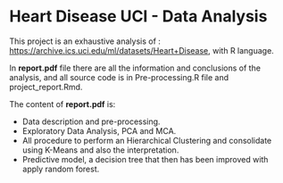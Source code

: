 # Heart Disease UCI - Data Analysis

This project is an exhaustive analysis of : https://archive.ics.uci.edu/ml/datasets/Heart+Disease, with R language.

In **report.pdf** file there are all the information and conclusions of the analysis, and all source code is in Pre-processing.R file and project_report.Rmd.

The content of **report.pdf** is:
  - Data description and pre-processing.
  - Exploratory Data Analysis, PCA and MCA.
  - All procedure to perform an Hierarchical Clustering and consolidate using K-Means and also the interpretation.
  - Predictive model, a decision tree that then has been improved with apply random forest.





